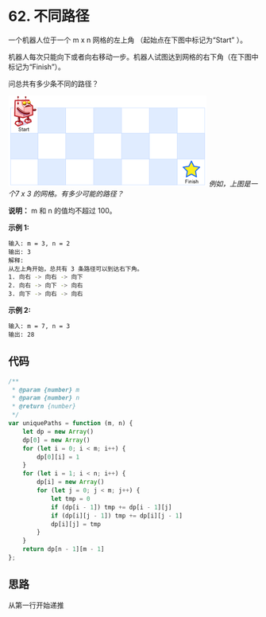 # 62. 不同路径

一个机器人位于一个 m x n 网格的左上角 （起始点在下图中标记为“Start” ）。

机器人每次只能向下或者向右移动一步。机器人试图达到网格的右下角（在下图中标记为“Finish”）。

问总共有多少条不同的路径？

![图例](./img/img_62_0.png)
*例如，上图是一个7 x 3 的网格。有多少可能的路径？*

**说明：** m 和 n 的值均不超过 100。

**示例 1:**

```bash
输入: m = 3, n = 2
输出: 3
解释:
从左上角开始，总共有 3 条路径可以到达右下角。
1. 向右 -> 向右 -> 向下
2. 向右 -> 向下 -> 向右
3. 向下 -> 向右 -> 向右
```

**示例 2:**

```bash
输入: m = 7, n = 3
输出: 28
```

## 代码

```js
/**
 * @param {number} m
 * @param {number} n
 * @return {number}
 */
var uniquePaths = function (m, n) {
    let dp = new Array()
    dp[0] = new Array()
    for (let i = 0; i < m; i++) {
        dp[0][i] = 1
    }
    for (let i = 1; i < n; i++) {
        dp[i] = new Array()
        for (let j = 0; j < m; j++) {
            let tmp = 0
            if (dp[i - 1]) tmp += dp[i - 1][j]
            if (dp[i][j - 1]) tmp += dp[i][j - 1]
            dp[i][j] = tmp
        }
    }
    return dp[n - 1][m - 1]
};
```

## 思路

从第一行开始递推